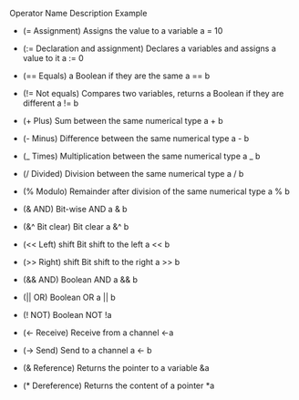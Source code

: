 Operator Name Description Example

- (= Assignment) Assigns the value to a variable a = 10

- (:= Declaration and assignment) Declares a variables and assigns
  a value to it
  a := 0

- (== Equals) a Boolean if they are the same a == b

- (!= Not equals) Compares two variables, returns a Boolean if they are different
  a != b

- (+ Plus) Sum between the same numerical type a + b

- (- Minus) Difference between the same numerical type a - b

- (_ Times) Multiplication between the same numerical type a _ b

- (/ Divided) Division between the same numerical type a / b

- (% Modulo) Remainder after division of the same numerical type a % b

- (& AND) Bit-wise AND a & b

- (&^ Bit clear) Bit clear a &^ b

- (<< Left) shift Bit shift to the left a << b

- (>> Right) shift Bit shift to the right a >> b

- (&& AND) Boolean AND a && b

- (|| OR) Boolean OR a || b

- (! NOT) Boolean NOT !a

- (<- Receive) Receive from a channel <-a

- (-> Send) Send to a channel a <- b

- (& Reference) Returns the pointer to a variable &a

- (* Dereference) Returns the content of a pointer *a
